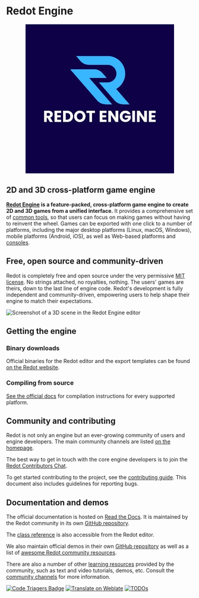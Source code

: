 # Redot Engine

<p align="center">
  <a href="https://Redotengine.org">
    <img src="Redot_Logo.png" width="400" alt="Redot Engine logo">
  </a>
</p>

## 2D and 3D cross-platform game engine

**[Redot Engine](https://Redotengine.org) is a feature-packed, cross-platform
game engine to create 2D and 3D games from a unified interface.** It provides a
comprehensive set of [common tools](https://Redotengine.org/features), so that
users can focus on making games without having to reinvent the wheel. Games can
be exported with one click to a number of platforms, including the major desktop
platforms (Linux, macOS, Windows), mobile platforms (Android, iOS), as well as
Web-based platforms and [consoles](https://Redotengine.org).

## Free, open source and community-driven

Redot is completely free and open source under the very permissive [MIT license](https://Redotengine.org/license).
No strings attached, no royalties, nothing. The users' games are theirs, down
to the last line of engine code. Redot's development is fully independent and
community-driven, empowering users to help shape their engine to match their
expectations.


![Screenshot of a 3D scene in the Redot Engine editor](https://raw.githubusercontent.com/godotengine/Redot-design/master/screenshots/editor_tps_demo_1920x1080.jpg)

## Getting the engine

### Binary downloads

Official binaries for the Redot editor and the export templates can be found
[on the Redot website](https://Redotengine.org/download).

### Compiling from source

[See the official docs](https://Redotengine.org)
for compilation instructions for every supported platform.

## Community and contributing

Redot is not only an engine but an ever-growing community of users and engine
developers. The main community channels are listed [on the homepage](https://Redotengine.org/community).

The best way to get in touch with the core engine developers is to join the
[Redot Contributors Chat]([https://chat.Redotengine.org](https://Redotengine.org)).

To get started contributing to the project, see the [contributing guide](CONTRIBUTING.md).
This document also includes guidelines for reporting bugs.

## Documentation and demos

The official documentation is hosted on [Read the Docs]([https://docs.Redotengine.org](https://Redotengine.org)).
It is maintained by the Redot community in its own [GitHub repository](https://github.com/Redotengine/Redot-docs).

The [class reference](https://docs.Redotengine.org/en/latest/classes/)
is also accessible from the Redot editor.

We also maintain official demos in their own [GitHub repository](https://github.com/Redotengine/Redot-demo-projects)
as well as a list of [awesome Redot community resources](https://github.com/Redotengine/awesome-Redot).

There are also a number of other
[learning resources](https://Redotengine.org)
provided by the community, such as text and video tutorials, demos, etc.
Consult the [community channels](https://Redotengine.org/community)
for more information.

[![Code Triagers Badge]()]()
[![Translate on Weblate]()]()
[![TODOs]()]()
